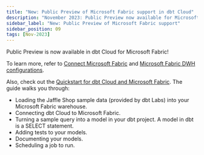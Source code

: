 ```yaml
---
title: "New: Public Preview of Microsoft Fabric support in dbt Cloud"
description: "November 2023: Public Preview now available for Microsoft Fabric in dbt Cloud"
sidebar_label: "New: Public Preview of Microsoft Fabric support"
sidebar_position: 09
tags: [Nov-2023]
---
```


Public Preview is now available in dbt Cloud for Microsoft Fabric! 

To learn more, refer to [Connect Microsoft Fabric](/docs/cloud/connect-data-platform/connect-microsoft-fabric) and [Microsoft Fabric DWH configurations](/reference/resource-configs/fabric-configs).

Also, check out the [Quickstart for dbt Cloud and Microsoft Fabric](/guides/microsoft-fabric?step=1). The guide walks you through: 

- Loading the Jaffle Shop sample data (provided by dbt Labs) into your Microsoft Fabric warehouse. 
- Connecting dbt Cloud to Microsoft Fabric.
- Turning a sample query into a model in your dbt project. A model in dbt is a SELECT statement.
- Adding tests to your models.
- Documenting your models.
- Scheduling a job to run.